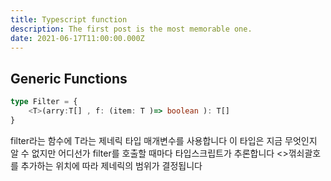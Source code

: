 ```yaml
---
title: Typescript function
description: The first post is the most memorable one.
date: 2021-06-17T11:00:00.000Z
---
```



## Generic Functions

```ts
type Filter = {
    <T>(arry:T[] , f: (item: T )=> boolean ): T[]
}
```
filter라는 함수에 T라는 제네릭 타입 매개변수를 사용합니다 이 타입은 지금 무엇인지 알 수 없지만 어디선가 filter를 호출할 때마다 타입스크립트가 추론합니다 <>꺾쇠괄호를 추가하는 위치에 따라 제네릭의 범위가 결정됩니다
 